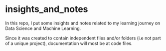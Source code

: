 # insights_and_notes
In this repo, I put some insights and notes related to my learning journey on Data Science and Machine Learning.

Since it was created to contain independent files and/or folders (i.e not part of a unique project), documentation will most be at code files.
